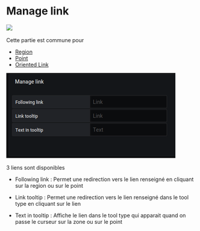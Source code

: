 # Manage link
[![](../../resource/Go-back.png)](coordinates.md)

Cette partie est commune pour 

- [Region](coordinates-space-region.md)
- [Point](coordinates-space-point.md)
- [Oriented Link](coordinates-space-link.md)

![main metric](../../screenshots/editor/coordinates/manage-link/manage-link.png)


3 liens sont disponibles


- Following link : Permet une redirection vers le lien renseigné en cliquant sur la region ou sur le point

- Link tooltip : Permet une redirection vers le lien renseigné dans le tool type en cliquant sur le lien

- Text in tooltip : Affiche le lien dans le tool type qui apparait quand on passe le curseur sur la zone ou sur le point

